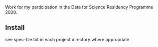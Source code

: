 Work for my participation in the Data for Science Residency Programme 2020.



## Install

see spec-file.txt in each project directory where appropriate
